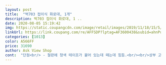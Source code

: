 ```yaml
---
layout: post 
title:  "벅703 접이식 화로대, 1개" 
description: 벅703 접이식 화로대, 1 ..
date: 2020-08-05 15:19:42 
img: https://static.coupangcdn.com/image/retail/images/2019/11/18/15/5/fcd5d78e-3aec-46da-bfcc-b6c7fd638214.jpg 
linkUrl: https://link.coupang.com/re/AFFSDP?lptag=AF3600438&subid=ahnPublicAsk&pageKey=338678793&itemId=1079208271&vendorItemId=5578734488&traceid=V0-113-ef48e4c0d034c406 
categories: [1013] 
color: A566FF 
price: 31690 
author: Ask View Shop 
cont:  "단점<br/> - 철판에 청색 테이프가 붙어 있는데 떼는데 힘듬.<br/><br/>상부 고기 불판은 세척 귀찮어 일회용 사용한거에요.<br/> 참조<br/>생각보다 큰 화로대입니다.<br/> 적당한 무게감.<br/><br/>선물로 받은건데 너무 좋아요 역시 사이즈L로 하길 잘한것같아요 딱좋네요 접으면 자리도 안차지하고 무게도 예상했던대로라서 ㅎㅎㅎ매주 캠핑다니는데 불멍 아주 기대됩니다<br/>일단 다른 상품평처럼 재받침대가 아구는 잘 안맞아요, 숯 받침대 그릴을 끼우면 얼추 자리를 잡아갑니다.<br/> 캠핑 시 문제 없을 정도구여 다만 한가지 약점은 숯 받침대 입니디.<br/> 숯까지는 뒤틀림이 없는데 장작 불멍 사용시에는 뒤틀어 지네요.<br/> 그래서 저는 주물 받침대를 따로 구매했습니다.<br/> 구매에 참고 하세요.<br/><br/>장점<br/> - 휴대용 용의, 가방에 딱 들어가 편함.<br/><br/>재질<br/> - 스테인리스<br/>정말 안 떨어짐.<br/> 이것 말고는 다 좋음<br/>철판이 다소 얇은 듯 하나 열로 인해 변질, 휨 현상 없음.<br/><br/>총평<br/> - 생각보다 크고 캠핑용으로 딱임.<br/> 4인용 이상 사이즈 됨.<br/><br/>하부에 연소를 도와주는 공기 구멍이 있어 불이 잘 붙어요.<br/><br/>" 
---
```

